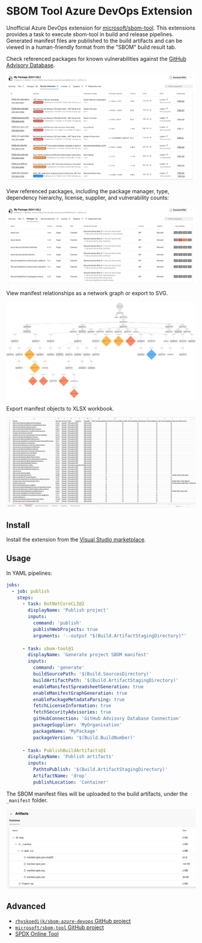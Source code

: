 # SBOM Tool Azure DevOps Extension

Unofficial Azure DevOps extension for [microsoft/sbom-tool](https://github.com/microsoft/sbom-tool). This extensions provides a task to execute sbom-tool in build and release pipelines. Generated manifest files are published to the build artifacts and can be viewed in a human-friendly format from the "SBOM" build result tab.

Check referenced packages for known vulnerabilities against the [GitHub Advisory Database](https://github.com/advisories).

![example.build.tab.security.png](images/example.build.tab.security.png)

View referenced packages, including the package manager, type, dependency hierarchy, license, supplier, and vulnerability counts:

![example.build.tab.packages.png](images/example.build.tab.packages.png)

View manifest relationships as a network graph or export to SVG.

![example.manifest.spdx.svg.png](images/example.manifest.spdx.svg.png)

Export manifest objects to XLSX workbook.

![example.manifest.spdx.xlsx.png](images/example.manifest.spdx.xlsx.png)

## Install

Install the extension from the [Visual Studio marketplace](https://marketplace.visualstudio.com/items?itemName=rhyskoedijk.sbom-tool).

## Usage

In YAML pipelines:

```yaml
jobs:
  - job: publish
    steps:
      - task: DotNetCoreCLI@2
        displayName: 'Publish project'
        inputs:
          command: 'publish'
          publishWebProjects: true
          arguments: '--output "$(Build.ArtifactStagingDirectory)"'

      - task: sbom-tool@1
        displayName: 'Generate project SBOM manifest'
        inputs:
          command: 'generate'
          buildSourcePath: '$(Build.SourcesDirectory)'
          buildArtifactPath: '$(Build.ArtifactStagingDirectory)'
          enableManifestSpreadsheetGeneration: true
          enableManifestGraphGeneration: true
          enablePackageMetadataParsing: true
          fetchLicenseInformation: true
          fetchSecurityAdvisories: true
          gitHubConnection: 'GitHub Advisory Database Connection'
          packageSupplier: 'MyOrganisation'
          packageName: 'MyPackage'
          packageVersion: '$(Build.BuildNumber)'

      - task: PublishBuildArtifacts@1
        displayName: 'Publish artifacts'
        inputs:
          PathtoPublish: '$(Build.ArtifactStagingDirectory)'
          ArtifactName: 'drop'
          publishLocation: 'Container'
```

The SBOM manifest files will be uploaded to the build artifacts, under the `_manifest` folder.

![example.build.artifacts.png](images/example.build.artifacts.png)

## Advanced

- [`rhyskoedijk/sbom-azure-devops` GitHub project](https://github.com/rhyskoedijk/sbom-azure-devops)
- [`microsoft/sbom-tool` GitHub project](https://github.com/microsoft/sbom-tool)
- [SPDX Online Tool](https://tools.spdx.org/app/)
